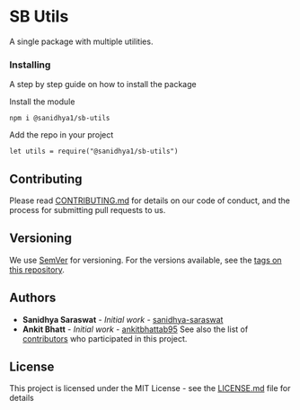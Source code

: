 # SB Utils

A single package with multiple utilities.

### Installing

A step by step guide on how to install the package

Install the module
```
npm i @sanidhya1/sb-utils
```

Add the repo in your project
```
let utils = require("@sanidhya1/sb-utils")
```
## Contributing

Please read [CONTRIBUTING.md](https://gist.github.com/PurpleBooth/b24679402957c63ec426) for details on our code of conduct, and the process for submitting pull requests to us.

## Versioning

We use [SemVer](http://semver.org/) for versioning. For the versions available, see the [tags on this repository](https://github.com/sanidhya-saraswat/sb-utils/tags). 

## Authors

* **Sanidhya Saraswat** - *Initial work* - [sanidhya-saraswat](https://github.com/sanidhya-saraswat)
* **Ankit Bhatt** - *Initial work* - [ankitbhattab95](https://github.com/ankitbhattab95)
See also the list of [contributors](https://github.com/sanidhya-saraswat/sb-utils/contributors) who participated in this project.

## License

This project is licensed under the MIT License - see the [LICENSE.md](LICENSE.md) file for details
